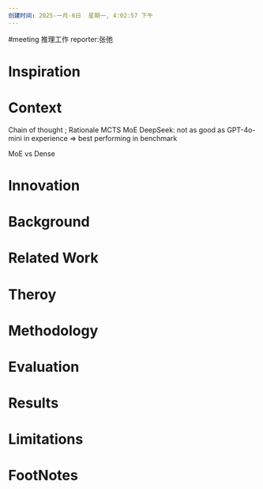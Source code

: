 ```yaml
---
创建时间: 2025-一月-6日  星期一, 4:02:57 下午
---
```

#meeting 
推理工作
reporter:张弛
# Inspiration


# Context


Chain of thought ; Rationale
MCTS
MoE
DeepSeek: not as good as GPT-4o-mini in experience $\Longrightarrow$ best performing in benchmark

MoE vs Dense

# Innovation



# Background



# Related Work



# Theroy



# Methodology



# Evaluation



# Results



# Limitations



# FootNotes
